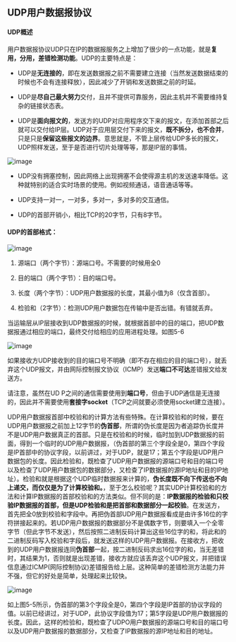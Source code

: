 ## UDP用户数据报协议

#### UDP概述

用户数据报协议UDP只在IP的数据报服务之上增加了很少的一点功能，就是**复用，分用，差错检测功能**。UDP的主要特点是：

- UDP是**无连接的**，即在发送数据报之前不需要建立连接（当然发送数据结束的时候也不会有连接释放），因此减少了开销和发送数据之前的时延。

- UDP是**尽自己最大努力**交付，且并不提供可靠服务，因此主机并不需要维持复杂的链接状态表。

- UDP是**面向报文的**，发送方的UDP对应用程序交下来的报文，在添加首部之后就可以交付给IP层。UDP对于应用层交付下来的报文，**既不拆分，也不合并**，只是只是**保留这些报文的边界**。意思就是，不管上层传给UDP多长的报文，UDP照样发送，至于是否进行切片处理等等，那是IP层的事情。

![image](https://img2020.cnblogs.com/blog/2361214/202108/2361214-20210826010333805-547265007.png)

- UDP没有拥塞控制，因此网络上出现拥塞不会使得源主机的发送速率降低。这种就特别的适合实时场景的使用。例如视频通话，语音通话等等。

- UDP支持一对一，一对多，多对一，多对多的交互通信。

- UDP的首部开销小，相比TCP的20字节，只有8字节。

#### UDP的首部格式：

![image](https://img2020.cnblogs.com/blog/2361214/202108/2361214-20210826010454004-682953560.png)

1. 源端口（两个字节）：源端口号。不需要的时候用全0

2. 目的端口（两个字节）：目的端口号。

3. 长度（两个字节）：UDP用户数据报的长度，其最小值为8（仅含首部）。

4. 检验和（2字节）：检测UDP用户数据包在传输中是否出错。有错就丢弃。

当运输层从IP层接收到UDP数据报的时候，就根据首部中的目的端口，把UDP数据报通过相应的端口，最终交付给相应的应用进程处理。如图5-6

![image](https://img2020.cnblogs.com/blog/2361214/202108/2361214-20210826010509454-13784060.png)

如果接收方UDP接收到的目的端口号不明确（即不存在相应的目的端口号），就丢弃这个UDP报文，并由网际控制报文协议（ICMP）发送**端口不可达**差错报文给发送方。

请注意，虽然在UD P之间的通信需要使用到**端口号**，但由于UDP通信是无连接的，因此并不需要使用**套接字socket**（TCP之间就要必须使用socket建立连接）。

UDP用户数据报首部中校验和的计算方法有些特殊。在计算校验和的时候，要在UDP用户数据报之前加上12字节的**伪首部**，所谓的伪长度是因为者追踪伪长度并不是UDP用户数据真正的首部。只是在校验和的时候，临时加到UDP数据报的前面，得到一个临时的UDP用户数据报，（伪首部的第三个字段全是0，第四个字段是IP首部中的协议字段，以前讲过，对于UDP，就是17；第五个字段是UDP用户数据包的长度。因此检验和，既检查了UDP用户数据报的源端口号和目的端口号以及检查了UDP用户数据包的数据部分，又检查了IP数据报的源IP地址和目的IP地址）。检验和就是根据这个UDP临时数据报来计算的，**伪长度既不向下传送也不向上递交，而仅仅是为了计算校验和。**，至于怎么校验呢？其实UDP计算校验和的方法和计算IP数据报的首部校验和的方法类似。但不同的是：**IP数据报的检验和只校验IP数据报的首部，但是UDP检验和是把首部和数据部分一起校验**。在发送方，首先把全0放到校验和字段中。再把伪首部UDP用户数据报看成是由许多16位的字符拼接起来的。若UDP用户数据报的数据部分不是偶数字节，则要填入一个全零字节（但此字节不发送），然后按照二进制反码计算出这些16位字的和，将此和的二进制反码写入校验和字段后，就发送这样的UDP用户数据报。在接收方，把收到的UDP用户数据报连同**伪首部**一起，按二进制反码求出16位字的和，当无差错时，其结果为1，否则就是出现差错，接收方就应该丢弃这个UDP报文，并把错误信息通过ICMP(网际控制协议)差错报告给上层。这种简单的差错检测方法能力并不强，但它的好处是简单，处理起来比较快。

![image](https://img2020.cnblogs.com/blog/2361214/202201/2361214-20220116111332388-1176921235.png)

如上图5-5所示，伪首部的第3个字段全是0，第四个字段是IP首部的协议字段的值。以前已经讲过，对于UDP，此协议字段值为17；第5字段是UDP用户数据报的长度。因此，这样的检验和，既检查了UDPO用户数据报的源端口号和目的端口号以及UDP用户数据报的数据部分，又检查了IP数据报的源IP地址和目的地址。
